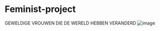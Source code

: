 # Feminist-project
GEWELDIGE VROUWEN DIE DE WERELD HEBBEN VERANDERD
![image](https://user-images.githubusercontent.com/69724530/130484968-1f7eeac6-beac-4a7f-b1b8-9da4bbe328cf.png)
